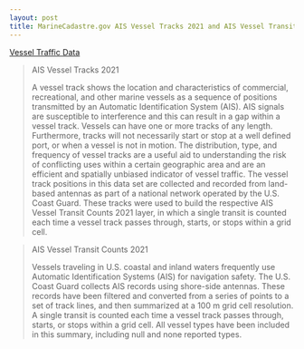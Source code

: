 ```yaml
---
layout: post
title: MarineCadastre.gov AIS Vessel Tracks 2021 and AIS Vessel Transit Counts 2021
---
```


[Vessel Traffic Data](https://marinecadastre.gov/ais/)

> AIS Vessel Tracks 2021
>
> A vessel track shows the location and characteristics of commercial, recreational, and other marine vessels as a sequence of positions transmitted by an Automatic Identification System (AIS). AIS signals are susceptible to interference and this can result in a gap within a vessel track. Vessels can have one or more tracks of any length. Furthermore, tracks will not necessarily start or stop at a well defined port, or when a vessel is not in motion. The distribution, type, and frequency of vessel tracks are a useful aid to understanding the risk of conflicting uses within a certain geographic area and are an efficient and spatially unbiased indicator of vessel traffic. The vessel track positions in this data set are collected and recorded from land-based antennas as part of a national network operated by the U.S. Coast Guard. These tracks were used to build the respective AIS Vessel Transit Counts 2021 layer, in which a single transit is counted each time a vessel track passes through, starts, or stops within a grid cell.

> AIS Vessel Transit Counts 2021
>
> Vessels traveling in U.S. coastal and inland waters frequently use Automatic Identification Systems (AIS) for navigation safety. The U.S. Coast Guard collects AIS records using shore-side antennas. These records have been filtered and converted from a series of points to a set of track lines, and then summarized at a 100 m grid cell resolution. A single transit is counted each time a vessel track passes through, starts, or stops within a grid cell. All vessel types have been included in this summary, including null and none reported types.



